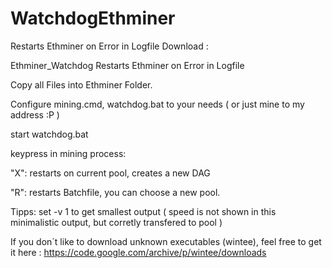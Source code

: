 # WatchdogEthminer
Restarts Ethminer on Error in Logfile Download : 


Ethminer_Watchdog
Restarts Ethminer on Error in Logfile

Copy all Files into Ethminer Folder.

Configure mining.cmd, watchdog.bat to your needs ( or just mine to my address :P )

start watchdog.bat

keypress in mining process:

"X": restarts on current pool, creates a new DAG

"R": restarts Batchfile, you can choose a new pool.

Tipps: set -v 1 to get smallest output ( speed is not shown in this minimalistic output, but corretly transfered to pool )

If you don´t like to download unknown executables (wintee), feel free to get it here : https://code.google.com/archive/p/wintee/downloads
